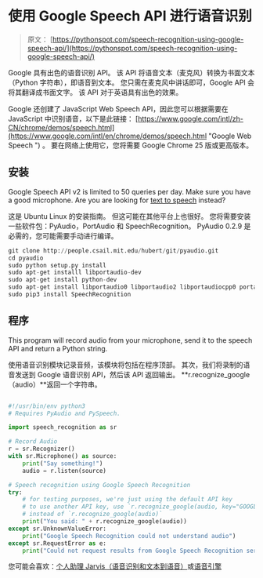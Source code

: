 # 使用 Google Speech API 进行语音识别

> 原文： [https://pythonspot.com/speech-recognition-using-google-speech-api/](https://pythonspot.com/speech-recognition-using-google-speech-api/)

Google 具有出色的语音识别 API。 该 API 将语音文本（麦克风）转换为书面文本（Python 字符串），即语音到文本。 您只需在麦克风中讲话即可，Google API 会将其翻译成书面文字。 该 API 对于英语具有出色的效果。

Google 还创建了 JavaScript Web Speech API，因此您可以根据需要在 JavaScript 中识别语音，以下是此链接： [https://www.google.com/intl/zh-CN/chrome/demos/speech.html](https://www.google.com/intl/en/chrome/demos/speech.html "Google Web Speech ") 。 要在网络上使用它，您将需要 Google Chrome 25 版或更高版本。

## 安装

Google Speech API v2 is limited to 50 queries per day. Make sure you have a good microphone.
Are you are looking for [text to speech](https://pythonspot.com/speech-engines-with-python-tutorial/) instead?

这是 Ubuntu Linux 的安装指南。 但这可能在其他平台上也很好。 您将需要安装一些软件包：PyAudio，PortAudio 和 SpeechRecognition。 PyAudio 0.2.9 是必需的，您可能需要手动进行编译。

```py
git clone http://people.csail.mit.edu/hubert/git/pyaudio.git
cd pyaudio
sudo python setup.py install
sudo apt-get installl libportaudio-dev
sudo apt-get install python-dev
sudo apt-get install libportaudio0 libportaudio2 libportaudiocpp0 portaudio19-dev
sudo pip3 install SpeechRecognition

```

## 程序

This program will record audio from your microphone, send it to the speech API and return a Python string.

使用语音识别模块记录音频，该模块将包括在程序顶部。 其次，我们将录制的语音发送到 Google 语音识别 API，然后该 API 返回输出。
**r.recognize_google（audio）**返回一个字符串。

```py

#!/usr/bin/env python3
# Requires PyAudio and PySpeech.

import speech_recognition as sr

# Record Audio
r = sr.Recognizer()
with sr.Microphone() as source:
    print("Say something!")
    audio = r.listen(source)

# Speech recognition using Google Speech Recognition
try:
    # for testing purposes, we're just using the default API key
    # to use another API key, use `r.recognize_google(audio, key="GOOGLE_SPEECH_RECOGNITION_API_KEY")`
    # instead of `r.recognize_google(audio)`
    print("You said: " + r.recognize_google(audio))
except sr.UnknownValueError:
    print("Google Speech Recognition could not understand audio")
except sr.RequestError as e:
    print("Could not request results from Google Speech Recognition service; {0}".format(e))

```

您可能会喜欢：[个人助理 Jarvis（语音识别和文本到语音）](https://pythonspot.com/personal-assistant-jarvis-in-python/)或[语音引擎](https://pythonspot.com/speech-engines-with-python-tutorial/)